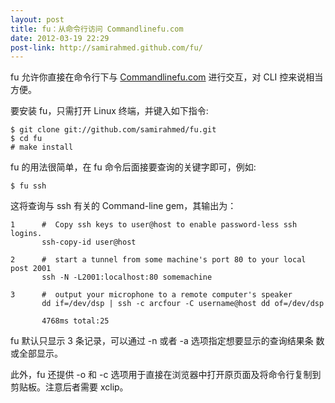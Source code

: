 ```yaml
---
layout: post
title: fu：从命令行访问 Commandlinefu.com
date: 2012-03-19 22:29
post-link: http://samirahmed.github.com/fu/
---
```


fu 允许你直接在命令行下与 [Commandlinefu.com][c] 进行交互，对 CLI
控来说相当方便。<!--more-->

要安装 fu，只需打开 Linux 终端，并键入如下指令:

    $ git clone git://github.com/samirahmed/fu.git
    $ cd fu
    # make install

fu 的用法很简单，在 fu 命令后面接要查询的关键字即可，例如:

    $ fu ssh

这将查询与 ssh 有关的 Command-line gem，其输出为：

    1      #  Copy ssh keys to user@host to enable password-less ssh logins.
           ssh-copy-id user@host
    
    2      #  start a tunnel from some machine's port 80 to your local post 2001
           ssh -N -L2001:localhost:80 somemachine
    
    3      #  output your microphone to a remote computer's speaker
           dd if=/dev/dsp | ssh -c arcfour -C username@host dd of=/dev/dsp
    
           4768ms total:25

fu 默认只显示 3 条记录，可以通过 -n 或者 -a 选项指定想要显示的查询结果条
数或全部显示。

此外，fu 还提供 -o 和 -c 选项用于直接在浏览器中打开原页面及将命令行复制到
剪贴板。注意后者需要 xclip。

[c]: http://www.commandlinefu.com
